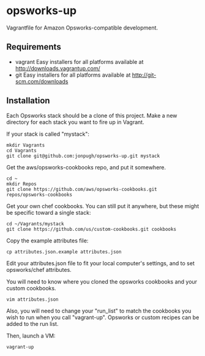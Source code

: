 opsworks-up
===========

Vagrantfile for Amazon Opsworks-compatible development.

Requirements
-------------------

- vagrant
 Easy installers for all platforms available at http://downloads.vagrantup.com/
- git
 Easy installers for all platforms available at http://git-scm.com/downloads

Installation
---------------
Each Opsworks stack should be a clone of this project.  Make a new directory 
for each stack you want to fire up in Vagrant.

If your stack is called "mystack":

    mkdir Vagrants
    cd Vagrants
    git clone git@github.com:jonpugh/opsworks-up.git mystack
    
Get the aws/opsworks-cookbooks repo, and put it somewhere.

    cd ~
    mkdir Repos
    git clone https://github.com/aws/opsworks-cookbooks.git repos/opsworks-cookbooks
    
Get your own chef cookbooks.  You can still put it anywhere, but these might be
specific toward a single stack:

    cd ~/Vagrants/mystack
    git clone https://github.com/us/custom-cookbooks.git cookbooks
    
Copy the example attributes file:

    cp attributes.json.example attributes.json
    
Edit your attributes.json file to fit your local computer's settings, and to set 
opsworks/chef attributes.

You will need to know where you cloned the opsworks cookbooks and your custom cookbooks.

    vim attributes.json

Also, you will need to change your "run_list" to match the cookbooks you wish to run when 
you call "vagrant-up".  Opsworks or custom recipes can be added to the run list.
    
Then, launch a VM:

    vagrant-up


    
